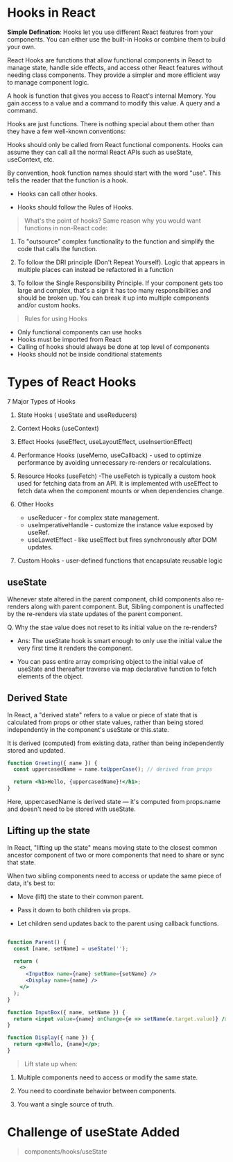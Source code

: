 # Hooks in React

**Simple Defination**: Hooks let you use different React features from your components. You can either use the built-in Hooks or combine them to build your own. 

React Hooks are functions that allow functional components in React to manage state, handle side effects, and access other React features without needing class components. They provide a simpler and more efficient way to manage component logic.

A hook is function that gives you access to React's internal Memory. You gain access to a value and a command to modify this value. A query and a command.

Hooks are just functions. There is nothing special about them other than they have a few well-known conventions:

Hooks should only be called from React functional components. Hooks can assume they can call all the normal React APIs such as useState, useContext, etc.

By convention, hook function names should start with the word "use". This tells the reader that the function is a hook.

- Hooks can call other hooks.

- Hooks should follow the Rules of Hooks.

> What's the point of hooks? Same reason why you would want functions in non-React code:

1. To "outsource" complex functionality to the function and simplify the code that calls the function.

2. To follow the DRI principle (Don't Repeat Yourself). Logic that appears in multiple places can instead be refactored in a function

3. To follow the Single Responsibility Principle. If your component gets too large and complex, that's a sign it has too many responsibilities and should be broken up. You can break it up into multiple components and/or custom hooks.

> Rules for using Hooks
- Only functional components can use hooks
- Hooks must be imported from React
- Calling of hooks should always be done at top level of components
- Hooks should not be inside conditional statements

# Types of React Hooks

7 Major Types of Hooks

1. State Hooks ( useState and useReducers)
2. Context Hooks (useContext)
3. Effect Hooks (useEffect, useLayoutEffect, useInsertionEffect)
4. Performance Hooks (useMemo, useCallback) - used to optimize performance by avoiding unnecessary re-renders or recalculations.
5. Resource Hooks (useFetch) -The useFetch is typically a custom hook used for fetching data from an API. It is implemented with useEffect to fetch data when the component mounts or when dependencies change.
6. Other Hooks 
    - useReducer - for complex state management.
    - useImperativeHandle - customize the instance value exposed by useRef.
    - useLawetEffect - like useEffect but fires synchronously after DOM updates.

7. Custom Hooks - user-defined functions that encapsulate reusable logic



## useState 

Whenever state altered in the parent component, child components also re-renders along with parent component. 
But, Sibling component is unaffected by the re-renders via state updates of the parent component.

Q. Why the stae value does not reset to its initial value on the re-renders?
- Ans: The useState hook is smart enough to only use the initial value the very first time it renders the component.

- You can pass entire array comprising object to the initial value of useState and thereafter traverse via map declarative function to fetch elements of the object.

## Derived State

In React, a "derived state" refers to a value or piece of state that is calculated from props or other state values, rather than being stored independently in the component's useState or this.state.

It is derived (computed) from existing data, rather than being independently stored and updated.
```jsx
function Greeting({ name }) {
  const uppercasedName = name.toUpperCase(); // derived from props

  return <h1>Hello, {uppercasedName}!</h1>;
}
```

Here, uppercasedName is derived state — it's computed from props.name and doesn't need to be stored with useState.

## Lifting up the state

In React, "lifting up the state" means moving state to the closest common ancestor component of two or more components that need to share or sync that state.

When two sibling components need to access or update the same piece of data, it's best to:

- Move (lift) the state to their common parent.

- Pass it down to both children via props.

- Let children send updates back to the parent using callback functions.

```jsx

function Parent() {
  const [name, setName] = useState('');

  return (
    <>
      <InputBox name={name} setName={setName} />
      <Display name={name} />
    </>
  );
}

function InputBox({ name, setName }) {
  return <input value={name} onChange={e => setName(e.target.value)} />;
}

function Display({ name }) {
  return <p>Hello, {name}</p>;
}
```

> Lift state up when:

1. Multiple components need to access or modify the same state.

2. You need to coordinate behavior between components.

3. You want a single source of truth.


# Challenge of useState Added

> components/hooks/useState